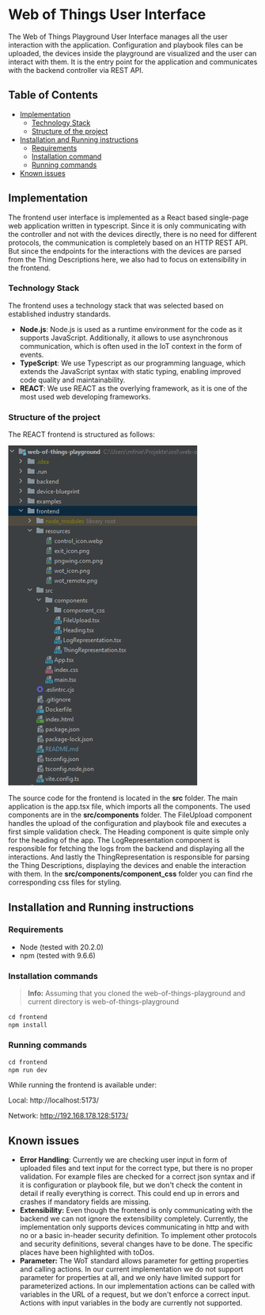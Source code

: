 # Web of Things User Interface

The Web of Things Playground User Interface manages all the user interaction with the application. 
Configuration and playbook files can be uploaded, the devices inside the playground are visualized 
and the user can interact with them. It is the entry point for the application and communicates with the
backend controller via REST API.

## Table of Contents
- [Implementation](#implementation)
    - [Technology Stack](#technology-stack)
    - [Structure of the project](#structure-of-the-project)
- [Installation and Running instructions](#installation-and-running-instructions)
    - [Requirements](#Requirements)
    - [Installation command](#installation-commands)
    - [Running commands](#running-commands)
- [Known issues](#known-issues)

## Implementation
The frontend user interface is implemented as a React based single-page web application written in typescript. 
Since it is only communicating with the controller and not with the devices directly, there is no
need for different protocols, the communication is completely based on an HTTP REST API. But since the endpoints 
for the interactions with the devices are parsed from the Thing Descriptions here, we also had to focus on extensibility
in the frontend.

### Technology Stack
The frontend uses a technology stack that was selected based on established industry standards.
- **Node.js**: Node.js is used as a runtime environment for the code as it supports JavaScript. Additionally, it allows to use asynchronous communication, which is often used in the IoT context in the form of events.
- **TypeScript**: We use Typescript as our programming language, which extends the JavaScript syntax with static typing, enabling improved code quality and maintainability.
- **REACT**: We use REACT as the overlying framework, as it is one of the most used web developing frameworks.

### Structure of the project
The REACT frontend is structured as follows:

![Frontend folder structure](./../examples/applicationScreenshots/frontendStructure.png)

The source code for the frontend is located in the **src** folder.
The main application is the app.tsx file, which imports all the components. The used components are in the **src/components** folder.
The FileUpload component handles the upload of the configuration and playbook file and executes a first simple validation check.
The Heading component is quite simple only for the heading of the app.
The LogRepresentation component is responsible for fetching the logs from the backend and displaying all the interactions.
And lastly the ThingRepresentation is responsible for parsing the Thing Descriptions, displaying the devices and enable the interaction with them.
In the **src/components/component_css** folder you can find rhe corresponding css files for styling.


## Installation and Running instructions

### Requirements
- Node (tested with 20.2.0)
- npm (tested with 9.6.6)

### Installation commands
> **Info:** Assuming that you cloned the web-of-things-playground and current directory is web-of-things-playground

```
cd frontend
npm install
```


### Running commands
```
cd frontend
npm run dev
```


While running the frontend is available under:

Local: http://localhost:5173/

Network: http://192.168.178.128:5173/

## Known issues
- **Error Handling**:
Currently we are checking user input in form of uploaded files and text input for the correct type, but there is no
proper validation. For example files are checked for a correct json syntax and if it is configuration or playbook file, but we don't check
the content in detail if really everything is correct. This could end up in errors and crashes if mandatory fields are missing.
- **Extensibility:**
Even though the frontend is only communicating with the backend we can not ignore the extensibility completely.
Currently, the implementation only supports devices communicating in http and with no or a basic in-header security definition.
To implement other protocols and security definitions, several changes have to be done. The specific places have been highlighted with toDos.
- **Parameter:**
The WoT standard allows parameter for getting properties and calling actions. In our current implementation we do not support
parameter for properties at all, and we only have limited support for parameterized actions. In our implementation actions can
be called with variables in the URL of a request, but we don't enforce a correct input. Actions with input variables in the body
are currently not supported.




